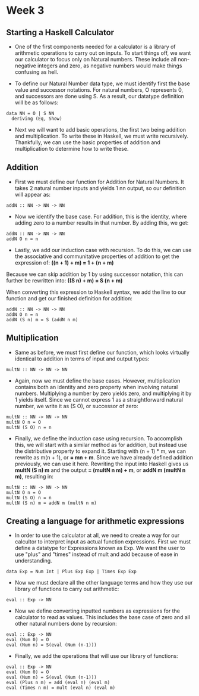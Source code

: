 # Week 3
## Starting a Haskell Calculator
* One of the first components needed for a calculator is a library of arithmetic operations to carry out on inputs. To start things off, we want our calculator to focus only on Natural numbers. These include all non-negative integers and zero, as negative numbers would make things confusing as hell.

* To define our Natural Number data type, we must identify first the base value and successor notations. For natural numbers, O represents 0, and successors are done using S. As a result, our datatype definition will be as follows:
```
data NN = O | S NN
  deriving (Eq, Show)
```

* Next we will want to add basic operations, the first two being addition and multiplication. To write these in Haskell, we must write recursively. Thankfully, we can use the basic properties of addition and multiplication to determine how to write these.

## Addition
* First we must define our function for Addition for Natural Numbers. It takes 2 natural number inputs and yields 1 nn output, so our definition will appear as:
```
addN :: NN -> NN -> NN
```

* Now we identify the base case. For addition, this is the identity, where adding zero to a number results in that number. By adding this, we get:
```
addN :: NN -> NN -> NN
addN O n = n
```

* Lastly, we add our induction case with recursion. To do this, we can use the associative and communitative properties of addition to get the expression of:
**((n + 1) + m) = 1 + (n + m)**

Because we can skip addition by 1 by using successor notation, this can further be rewritten into:
**((S n) + m) = S (n + m)**

When converting this expression to Haskell syntax, we add the line to our function and get our finished definition for addition:
```
addN :: NN -> NN -> NN
addN O n = n
addN (S n) m = S (addN n m)
```
## Multiplication
* Same as before, we must first define our function, which looks virtually identical to addition in terms of input and output types:
```
multN :: NN -> NN -> NN
```

* Again, now we must define the base cases. However, multiplication contains both an identity and zero property when involving natural numbers. Multiplying a number by zero yields zero, and multiplying it by 1 yields itself. Since we cannot express 1 as a straightforward natural number, we write it as (S O), or successor of zero:
```
multN :: NN -> NN -> NN
multN O n = O
multN (S O) n = n
```

* Finally, we define the induction case using recursion. To accomplish this, we will start with a similar method as for addition, but instead use the distributive property to expand it. Starting with (n + 1) * m, we can rewrite as m(n + 1), or **= mn + m**. Since we have already defined addition previously, we can use it here. Rewriting the input into Haskell gives us
**multN (S n) m**
and the output **= (multN n m) + m**, or **addN m (multN n m)**, resulting in:
```
multN :: NN -> NN -> NN
multN O n = O
multN (S O) n = n
multN (S n) m = addN m (multN n m)
```

## Creating a language for arithmetic expressions
* In order to use the calculator at all, we need to create a way for our calcultor to interpret input as actual function expressions. First we must define a datatype for Expressions known as Exp. We want the user to use "plus" and "times" instead of mult and add because of ease in understanding.
```
data Exp = Num Int | Plus Exp Exp | Times Exp Exp
```

* Now we must declare all the other language terms and how they use our library of functions to carry out arithmetic:
```
eval :: Exp -> NN
```

* Now we define converting inputted numbers as expressions for the calculator to read as values. This includes the base case of zero and all other natural numbers done by recursion:
```
eval :: Exp -> NN
eval (Num 0) = O
eval (Num n) = S(eval (Num (n-1)))
```

* Finally, we add the operations that will use our library of functions:
```
eval :: Exp -> NN
eval (Num 0) = O
eval (Num n) = S(eval (Num (n-1)))
eval (Plus n m) = add (eval n) (eval m)
eval (Times n m) = mult (eval n) (eval m)
```
